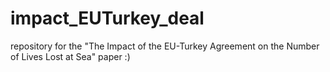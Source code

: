 # impact_EUTurkey_deal
repository for the "The Impact of the EU-Turkey Agreement on the Number of Lives Lost at Sea" paper :)
